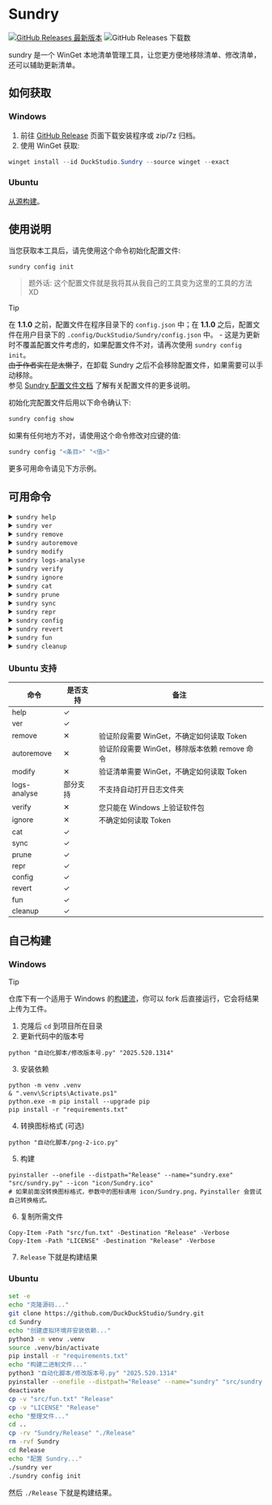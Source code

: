 # Sundry

[![GitHub Releases 最新版本](https://img.shields.io/github/release/DuckDuckStudio/Sundry)](https://github.com/DuckDuckStudio/Sundry/releases/latest) ![GitHub Releases 下载数](https://img.shields.io/github/downloads/DuckDuckStudio/Sundry/total.svg)  

sundry 是一个 WinGet 本地清单管理工具，让您更方便地移除清单、修改清单，还可以辅助更新清单。  

## 如何获取
### Windows
1. 前往 [GitHub Release](https://github.com/DuckDuckStudio/Sundry/releases) 页面下载安装程序或 zip/7z 归档。
2. 使用 WinGet 获取:  
```powershell
winget install --id DuckStudio.Sundry --source winget --exact
```

### Ubuntu
[从源构建](#ubuntu-1)。  

## 使用说明
当您获取本工具后，请先使用这个命令初始化配置文件:  

```bash
sundry config init
```

> 题外话: 这个配置文件就是我将其从我自己的工具变为这里的工具的方法 XD  

> [!TIP]  
> 在 **1.1.0** 之前，配置文件在程序目录下的 `config.json` 中；在 **1.1.0** 之后，配置文件在用户目录下的 `.config/DuckStudio/Sundry/config.json` 中。 - 这是为更新时不覆盖配置文件考虑的，如果配置文件不对，请再次使用 `sundry config init`。  
> ~~由于作者实在是太懒了~~，在卸载 Sundry 之后不会移除配置文件，如果需要可以手动移除。  
> 参见 [Sundry 配置文件文档](docs/config/) 了解有关配置文件的更多说明。  

初始化完配置文件后用以下命令确认下:  

```bash
sundry config show
```

如果有任何地方不对，请使用这个命令修改对应键的值:  

```bash
sundry config "<条目>" "<值>"
```

更多可用命令请见下方示例。  

## 可用命令

<details>
  <summary><code>sundry help</code></summary>

![Sundry help 命令展示图。该命令用于输出 Sundry 帮助内容。](docs/photos/README/Demo/Commands/help.png)  

- 别名: 任何非命令字符
- 作用: 显示 Sundry 帮助

</details>


<details>
  <summary><code>sundry ver</code></summary>

![Sundry ver 命令展示图。该命令用于输出 Sundry 的版本和安装位置。](docs/photos/README/Demo/Commands/ver.png)  

- 别名: `ver`, `版本`, `version`, `Version`, `--version`, `--ver`, `-v`
- 作用: 显示 Sundry 版本和安装位置

</details>


<details>
  <summary><code>sundry remove</code></summary>

![Sundry remove 命令展示图。该命令用于从上游仓库（microsoft/winget-pkgs）中移除一个指定的软件包的指定版本，并带上理由（如果有）后自动创建拉取请求。](docs/photos/README/Demo/Commands/remove.png)  

> 截图来自拉取请求: https://github.com/microsoft/winget-pkgs/pull/265074  

- 别名: `移除`, `remove`
- 作用: **移除一个指定的软件包的指定版本**，并在移除前自动检查该版本是否确实存在问题。可以指定理由或跳过自动检查。**默认理由为“安装程序URL在GitHub Action上返回了404”。**
- 用法: `sundry remove <软件包标识符> <软件包版本> [是否跳过自动检查] [理由]`
- 示例:
  - 最少参数: `sundry remove DuckStudio.FufuTools 1.3.10`
  - 跳过自动检查: `sundry remove DuckStudio.FufuTools 1.3.10 True`
  - 指定理由: `sundry remove DuckStudio.FufuTools 1.3.10 "该版本存在一个已知问题"`
  - 指定理由的同时跳过自动检查: `sundry remove DuckStudio.FufuTools 1.3.10 True "该版本存在一个已知问题"`

</details>


<details>
  <summary><code>sundry autoremove</code></summary>

![Sundry autoremove 命令展示图。该命令用于自动检查并移除指定软件包标识符下的失效版本。](docs/photos/README/Demo/Commands/autoremove.png)  

- 别名: `自动移除`, `autoremove`
- 作用: 自动检查并移除指定软件包标识符下的失效版本。
- 用法: `sundry autoremove <软件包标识符>`
- 示例: `sundry autoremove DuckStudio.Sundry`

> [!WARNING]
> 她**不会**检查清单中的所有 `InstallerUrl`，而是仅使用 WinGet 验证[适合自己设备的安装程序](https://duckduckstudio.github.io/Articles/#/信息速查/终端/WinGet/参考信息?id=winget-是怎么选择要用哪个安装程序的？)是否有效。**例如您在一个 x86 设备上尝试 `autoremove` 一个仅 x64 的软件包，则可能出现误判。**  
> 我知道这不是一个好方法，我已在 Sundry-Locale 上着手修改检查逻辑。  

</details>


<details>
  <summary><code>sundry modify</code></summary>

![Sundry modify 命令展示图。该命令用于帮助用户打开需要修改的那个软件包的那个版本，并在修改完毕后自动向上游仓库（microsoft/winget-pkgs）提交拉取请求。](docs/photos/README/Demo/Commands/modify.png)  

- 别名: `单改`, `单修改`, `modify`
- 作用: **修改一个指定的软件包的指定版本的清单**，并在修改完后自动提交拉取请求。
- 用法: `sundry modify <软件包标识符> <版本> [理由/解决的议题]`
- 示例:
  - 最少参数: `sundry modify XBMCFoundation.Kodi 18.2.0.0 ` (https://github.com/microsoft/winget-pkgs/pull/267613)
  - 指定理由: `sundry modify XBMCFoundation.Kodi 18.3.0.0 "替换 HTTP 为 HTTPS"` (https://github.com/microsoft/winget-pkgs/pull/267614)
  - 链接议题:
    - 使用议题 URL: `sundry modify DuckStudio.Sundry 1.2.6 "https://github.com/microsoft/winget-pkgs/issues/267539"`
    - 使用议题纯数字编号: `sundry modify DuckStudio.Sundry 1.2.6 "267539"`
    - 使用议题编号: `sundry modify DuckStudio.Sundry 1.2.6 "#267539"`
  - 指定理由的同时链接议题: 
    ```pwsh
    sundry modify DuckStudio.Sundry 1.2.6 "一些修改。
    - Resolves https://github.com/microsoft/winget-pkgs/issues/267539"
    ```
    > GitHub Docs: [使用关键词将拉取请求链接到议题](https://docs.github.com/zh/issues/tracking-your-work-with-issues/using-issues/linking-a-pull-request-to-an-issue#linking-a-pull-request-to-an-issue-using-a-keyword)  

</details>


<details>
  <summary><code>sundry logs-analyse</code></summary>

![Sundry logs-analyse 命令展示图。该命令用于分析 Azure Validation Pipeline Run 失败时的日志，来自动查找具体哪里失败了。](docs/photos/README/Demo/Commands/logs-analyse.png)  

- 别名: `日志分析`, `logs-analyse`, `logs_analyse`, `Azure日志分析`
- 作用: **分析 [Azure Validation Pipeline Run](https://duckduckstudio.github.io/Articles/#/信息速查/终端/WinGet/参考信息?id=验证管道日志在哪看？) 失败时的日志，来自动查找具体哪里失败了。**
- 用法:
  - 分析日志: `sundry logs-analyse <Azure Pipline Url> [是否保留日志文件] [是否显示一般错误/异常]`
  - 清理之前下载的日志: `sundry logs-analyse cleanup`
- 示例:
  - 分析日志
    > 这里的 Azure Validation Pipeline Run 是 https://github.com/microsoft/winget-pkgs/pull/267849#issuecomment-2998878757 的。
    - 最少参数: `sundry logs-analyse "https://dev.azure.com/shine-oss/8b78618a-7973-49d8-9174-4360829d979b/_build/results?buildId=137464"` (需要用户输入)
    - 不保留日志文件: `sundry logs-analyse "https://dev.azure.com/shine-oss/8b78618a-7973-49d8-9174-4360829d979b/_build/results?buildId=137464" n`
    - 保留日志文件: `sundry logs-analyse "https://dev.azure.com/shine-oss/8b78618a-7973-49d8-9174-4360829d979b/_build/results?buildId=137464" y` (运行后将打开日志文件所在目录)
    - 不显示一般错误/异常: 默认，不需要传递额外参数。
    - 显示一般错误/异常: `sundry logs-analyse "https://dev.azure.com/shine-oss/8b78618a-7973-49d8-9174-4360829d979b/_build/results?buildId=137464" 占位 y`
    - 保留日志文件且不显示一般错误/异常: 默认不显示一般错误/异常，同保留日志文件的示例。
    - 保留日志文件且显示一般错误/异常: `sundry logs-analyse "https://dev.azure.com/shine-oss/8b78618a-7973-49d8-9174-4360829d979b/_build/results?buildId=137464" y y`
  - 清理之前下载的日志: `sundry logs-analyse cleanup` (等效于 `sundry cleanup logs-analyse`)

</details>

<details>
  <summary><code>sundry verify</code></summary>

![Sundry verify 命令展示图。该命令用于测试本地或 PR 上的清单的安装和卸载，并获取 ARP 条目变更。](docs/photos/README/Demo/Commands/verify.png)  

> 截图是在 Hyper-V Windows 10 x64 虚拟机上的测试。  

- 别名: `verify`, `test`, `验证`, `测试`
- 作用: **用于测试本地或 PR 上的清单的安装和卸载，并获取 ARP 条目变更。**
- 用法:
  - 本地仓库清单: `sundry verify <软件包标识符> <软件包版本>`
  - 指定清单文件夹: `sundry verify <清单文件夹路径>`
  - PR 清单: `sundry verify <PR链接>`
- 示例:
  - 测试本地仓库清单: `sundry verify DuckStudio.FufuTools 1.3.10`
  - 测试指定清单文件夹: `sundry verify D:/WinGet/Manifests/DuckStudio/FufuTools/1.3.10/`
  - 测试 PR 清单: `sundry verify <打开的PR>`

> [!WARNING]
> 1. **它只能获取 HEAD 分支没被删除的 PR 的清单**，如果 HEAD 分支被删除了 GitHub API 会响应 404 Not Found。  
> 2. 它暂时**无法获取 `UpgradeCode`**。  

</details>

<details>
  <summary><code>sundry ignore</code></summary>

![Sundry ignore 命令展示图。该命令用于管理 winget-tools 中的检测脚本的忽略字段。](docs/photos/README/Demo/Commands/ignore.png)  

- 别名: `忽略`, `检查忽略`, `ignore`
- 作用: **管理 [winget-tools](https://github.com/DuckDuckStudio/winget-tools/) 中的检测脚本的忽略字段。**
- 用法: `sundry ignore <add/remove/edit/list> [忽略字段] [理由]`
- 示例:
  - 添加忽略字段: `sundry ignore add "https://www.argyllcms.com/" "服务器冲不动咖啡 (418)"`
  - 移除忽略字段: `sundry ignore remove "https://www.argyllcms.com/" "又冲得动了"`
  - 编辑忽略字段: `sundry ignore edit`
  - 列出所有忽略字段: `sundry ignore list`

</details>


<details>
  <summary><code>sundry cat</code></summary>

![Sundry cat 命令展示图。该命令用于获取指定软件包标识符的指定版本的清单，可以指定获取所有清单或某个类型的清单。](docs/photos/README/Demo/Commands/cat.png)  

- 别名: 没有别名，只能用 `cat`。
- 作用: **获取指定软件包标识符的指定版本的清单**，可以指定获取所有清单或某个类型的清单。
- 用法: `sundry cat <软件包标识符> <版本> [清单类型] [区域设置(如果是locale类型)]`
- 示例:
  - 获取所有清单: `sundry cat DuckStudio.Sundry 1.2.3`
    - 亦可使用 `sundry cat DuckStudio.Sundry 1.2.3 all`
    - 除 `all` 外还可用 `全部`, `所有`
  - 获取指定类型的清单:
    - 安装程序清单: `sundry cat DuckStudio.Sundry 1.2.3 i`
      - 可以用 `installer`, `安装程序`, `安装`, `i`
    - 区域清单: `sundry cat DuckStudio.Sundry 1.2.3 l zh-CN`
      - 可以用 `locale`, `区域`, `区域设置`, `l`
      - 必须指定具体哪个区域设置的清单
    - 版本清单: `sundry cat DuckStudio.Sundry 1.2.3 v`
      - 可以用 `version`, `ver`, `v`, `版本`

</details>


<details>
  <summary><code>sundry prune</code></summary>

![Sundry prune 命令展示图。该命令用于清理仓库远程已删除的分支。](docs/photos/README/Demo/Commands/prune.png)  

- 别名: 没有别名，只能用 `prune`。
- 作用: **清理仓库远程已删除的分支。**
  - 等效于:  
    ```bash
    cd $winget_pkgs
    git remote prune origin
    cd $winget_tools
    git remote prune origin
    ```
- 用法: `sundry prune`
- 示例: `sundry prune`

</details>


<details>
  <summary><code>sundry sync</code></summary>

![Sundry sync 命令展示图。该命令用于同步 fork 仓库和上游仓库的修改。](docs/photos/README/Demo/Commands/sync.png)  

- 别名: `sync`, `同步`, `synchronize`, `sync-fork`
- 作用: **同步 fork 仓库和上游仓库的修改。**
- 用法: `sundry sync`
- 示例: `sundry sync`

</details>


<details>
  <summary><code>sundry repr</code></summary>

![Sundry repr 命令展示图。该命令用于显示字符串的真面目，就像\n那种。](docs/photos/README/Demo/Commands/repr.png)  

- 别名: 没有别名，只能用 `repr`。
- 作用: 等效于 Python 的 `repr()`，用于获取字符串真实的样子。
- 用法: `sundry repr <文件路径/文本内容> [编码(默认 UTF-8)]`
- 示例:
  - 文本:
    ```pwsh
    sundry repr "第一行
    第二行"
    ```
  - 文件 (假设编码为 gbk): `sundry repr "D:/文件路径/文件.txt" "gbk"`

</details>


<details>
  <summary><code>sundry config</code></summary>

![Sundry config 命令展示图。该命令用于初始化和修改 Sundry 配置。](docs/photos/README/Demo/Commands/config.png)  

- 别名: `config`, `配置`
- 作用: 初始化和修改 Sundry 配置。
- 用法: `sundry config <参数...>`
- 示例:
  - 初始化配置: `sundry config init`
  - 显示当前配置: `sundry config show`
  - 修改配置项: `sundry config signature no`

</details>


<details>
  <summary><code>sundry revert</code></summary>

![Sundry revert 命令展示图。该命令用于还原本地仓库的修改，如果 Sundry 在修改的某个过程中崩溃了，则可以使用此命令还原 Sundry 做的修改。](docs/photos/README/Demo/Commands/revert.png)  

- 别名: `还原`, `revert`
- 作用: **还原本地仓库的修改**，如果 Sundry 在修改的某个过程中崩溃了，则可以使用此命令还原 Sundry 做的修改。
- 用法: `sundry revert <仓库> <是否已提交> <是否丢弃>`
- 示例:
  - 还原所有仓库、未提交、丢弃: `sundry revert all n y`
  - 其他类似

</details>


<details>
  <summary><code>sundry fun</code></summary>

![Sundry fun 命令展示图。该命令用于管理 Sundry 的 fun.txt](docs/photos/README/Demo/Commands/fun.png)  

- 别名: 没有别名，只能用 `fun`。
- 作用: **管理 Sundry 的 `fun.txt`。**
- 用法: `sundry fun <random/list/edit/add/remove/import> [参数...]`
- 示例:
  - 随机一个: `sundry fun` 或 `sundry fun random`
    - 还可以使用 `sundry fun 随机`
  - 列出所有: `sundry fun list`
    - 可以用 `获取`, `读取`, `get`, `list`
  - 编辑 fun.txt: `sundry fun edit`
    - 可以用 `编辑`, `edit`, `打开`, `open`
  - 添加新的: `sundry fun add "提问: 罗浮六御中谁最幸福? 答案: 符玄。因为她姓符。"`
    - 可以用 `add`, `添加`
  - 移除原来的: `sundry fun remove "Ciallo～(∠・ω< )⌒☆"`
    - 可以用 `remove`, `移除`
  - 从其他文件导入(覆盖): `sundry import "D:/文件路径/另一个fun.txt"`
    - 可以用 `import`, `导入`

</details>


<details>
  <summary><code>sundry cleanup</code></summary>

![Sundry cleanup 命令展示图。该命令用于清理 Sundry 的各个工具运行时产生的文件。](docs/photos/README/Demo/Commands/cleanup.png)  

- 别名: `清理`, `cleanup`
- 作用: **清理 Sundry 的各个工具运行时产生的文件。**
- 用法: `sundry cleanup <工具名>`
  - 可以被清理的工具有 `logs-analyse`, `autoremove`, `remove`, `verify`; 您还可以使用 `all` 来清理所有工具产生的文件。
- 示例:
  - 清理所有: `sundry cleanup` (等效于 `sundry cleanup all`)
  - 清理指定工具: `sundry cleanup logs-analyse` (等效于 `sundry logs-analyse cleanup`)

</details>

### Ubuntu 支持

| 命令 | 是否支持 | 备注 |
|-----|-----|-----|
| help | ✓ |  |
| ver | ✓ |  |
| remove | ✕ | 验证阶段需要 WinGet，不确定如何读取 Token |
| autoremove | ✕ | 验证阶段需要 WinGet，移除版本依赖 remove 命令 |
| modify | ✕ | 验证清单需要 WinGet，不确定如何读取 Token |
| logs-analyse | 部分支持 | 不支持自动打开日志文件夹 |
| verify | ✕ | 您只能在 Windows 上验证软件包 |
| ignore | ✕ | 不确定如何读取 Token |
| cat | ✓ |  |
| sync | ✓ |  |
| prune | ✓ |  |
| repr | ✓ |  |
| config | ✓ |  |
| revert | ✓ |  |
| fun | ✓ |  |
| cleanup | ✓ |  |

## 自己构建
### Windows

> [!TIP]
> 仓库下有一个适用于 Windows 的[构建流](https://github.com/DuckDuckStudio/Sundry/blob/main/.github/workflows/build.yaml)，你可以 fork 后直接运行，它会将结果上传为工件。  

1. 克隆后 `cd` 到项目所在目录
2. 更新代码中的版本号
```pwsh
python "自动化脚本/修改版本号.py" "2025.520.1314"
```
3. 安装依赖
```pwsh
python -m venv .venv
& ".venv\Scripts\Activate.ps1"
python.exe -m pip install --upgrade pip
pip install -r "requirements.txt"
```
4. 转换图标格式 (可选)
```pwsh
python "自动化脚本/png-2-ico.py"
```
5. 构建
```pwsh
pyinstaller --onefile --distpath="Release" --name="sundry.exe" "src/sundry.py" --icon "icon/Sundry.ico"
# 如果前面没转换图标格式，参数中的图标请用 icon/Sundry.png，Pyinstaller 会尝试自己转换格式。
```
6. 复制所需文件
```pwsh
Copy-Item -Path "src/fun.txt" -Destination "Release" -Verbose
Copy-Item -Path "LICENSE" -Destination "Release" -Verbose
```
7. `Release` 下就是构建结果

### Ubuntu
```bash
set -e
echo "克隆源码..."
git clone https://github.com/DuckDuckStudio/Sundry.git
cd Sundry
echo "创建虚拟环境并安装依赖..."
python3 -m venv .venv
source .venv/bin/activate
pip install -r "requirements.txt"
echo "构建二进制文件..."
python3 "自动化脚本/修改版本号.py" "2025.520.1314"
pyinstaller --onefile --distpath="Release" --name="sundry" "src/sundry.py"
deactivate
cp -v "src/fun.txt" "Release"
cp -v "LICENSE" "Release"
echo "整理文件..."
cd ..
cp -rv "Sundry/Release" "./Release"
rm -rvf Sundry
cd Release
echo "配置 Sundry..."
./sundry ver
./sundry config init
```

然后 `./Release` 下就是构建结果。  
